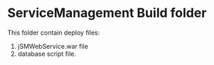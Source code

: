 # ServiceManagement Build folder
This folder contain deploy files:
  1. jSMWebService.war file
  2. database script file.

